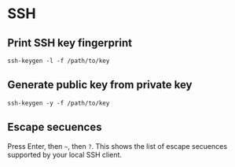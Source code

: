 # SSH

## Print SSH key fingerprint

    ssh-keygen -l -f /path/to/key

## Generate public key from private key

    ssh-keygen -y -f /path/to/key

## Escape secuences

Press Enter, then `~`, then `?`. This shows the list of escape secuences supported by your local SSH client.

